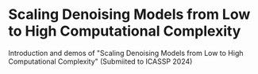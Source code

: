 # Scaling Denoising Models from Low to High Computational Complexity
Introduction and demos of "Scaling Denoising Models from Low to High Computational Complexity" (Submiited to ICASSP 2024)
